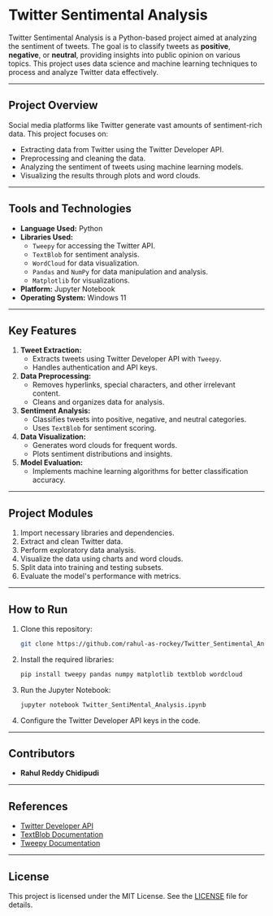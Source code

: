 
# Twitter Sentimental Analysis

Twitter Sentimental Analysis is a Python-based project aimed at analyzing the sentiment of tweets. The goal is to classify tweets as **positive**, **negative**, or **neutral**, providing insights into public opinion on various topics. This project uses data science and machine learning techniques to process and analyze Twitter data effectively.

---

## **Project Overview**
Social media platforms like Twitter generate vast amounts of sentiment-rich data. This project focuses on:
- Extracting data from Twitter using the Twitter Developer API.
- Preprocessing and cleaning the data.
- Analyzing the sentiment of tweets using machine learning models.
- Visualizing the results through plots and word clouds.

---

## **Tools and Technologies**
- **Language Used:** Python
- **Libraries Used:**
  - `Tweepy` for accessing the Twitter API.
  - `TextBlob` for sentiment analysis.
  - `WordCloud` for data visualization.
  - `Pandas` and `NumPy` for data manipulation and analysis.
  - `Matplotlib` for visualizations.
- **Platform:** Jupyter Notebook
- **Operating System:** Windows 11

---

## **Key Features**
1. **Tweet Extraction:**
   - Extracts tweets using Twitter Developer API with `Tweepy`.
   - Handles authentication and API keys.
2. **Data Preprocessing:**
   - Removes hyperlinks, special characters, and other irrelevant content.
   - Cleans and organizes data for analysis.
3. **Sentiment Analysis:**
   - Classifies tweets into positive, negative, and neutral categories.
   - Uses `TextBlob` for sentiment scoring.
4. **Data Visualization:**
   - Generates word clouds for frequent words.
   - Plots sentiment distributions and insights.
5. **Model Evaluation:**
   - Implements machine learning algorithms for better classification accuracy.

---

## **Project Modules**
1. Import necessary libraries and dependencies.
2. Extract and clean Twitter data.
3. Perform exploratory data analysis.
4. Visualize the data using charts and word clouds.
5. Split data into training and testing subsets.
6. Evaluate the model's performance with metrics.

---

## **How to Run**
1. Clone this repository:
   ```bash
   git clone https://github.com/rahul-as-rockey/Twitter_Sentimental_Analysis.git
   ```
2. Install the required libraries:
   ```bash
   pip install tweepy pandas numpy matplotlib textblob wordcloud
   ```
3. Run the Jupyter Notebook:
   ```bash
   jupyter notebook Twitter_SentiMental_Analysis.ipynb
   ```
4. Configure the Twitter Developer API keys in the code.

---

## **Contributors**
- **Rahul Reddy Chidipudi**

---

## **References**
- [Twitter Developer API](https://developer.twitter.com/en/docs)
- [TextBlob Documentation](https://textblob.readthedocs.io/en/dev/)
- [Tweepy Documentation](https://docs.tweepy.org/en/stable/)

---

## **License**
This project is licensed under the MIT License. See the [LICENSE](LICENSE) file for details.
